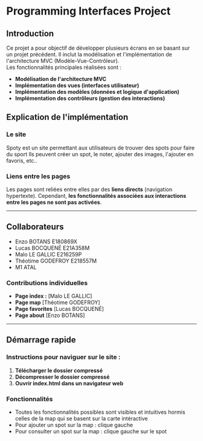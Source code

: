 # Programming Interfaces Project

## Introduction
Ce projet a pour objectif de développer plusieurs écrans en se basant sur un projet précédent. Il inclut la modélisation et l'implémentation de l'architecture MVC (Modèle-Vue-Contrôleur).  
Les fonctionnalités principales réalisées sont :  
- **Modélisation de l'architecture MVC**  
- **Implémentation des vues (interfaces utilisateur)**  
- **Implémentation des modèles (données et logique d'application)**  
- **Implémentation des contrôleurs (gestion des interactions)**  

## Explication de l'implémentation
### Le site
Spoty est un site permettant aux utilisateurs de trouver des spots pour faire du sport
Ils peuvent créer un spot, le noter, ajouter des images, l'ajouter en favoris, etc..

### Liens entre les pages
Les pages sont reliées entre elles par des **liens directs** (navigation hypertexte). Cependant, **les fonctionnalités associées aux interactions entre les pages ne sont pas activées**.

---

## Collaborateurs
- Enzo BOTANS E180869X
- Lucas BOCQUENÉ E21A358M
- Malo LE GALLIC E216259P
- Théotime GODEFROY E218557M
- M1 ATAL

### Contributions individuelles
- **Page index :** [Malo LE GALLIC]  
- **Page map** [Théotime GODEFROY]  
- **Page favorites** [Lucas BOCQUENÉ]  
- **Page about** [Enzo BOTANS]  

---

## Démarrage rapide
### Instructions pour naviguer sur le site :
1. **Télécharger le dossier compressé**  
2. **Décompresser le dossier compressé**  
3. **Ouvrir index.html dans un navigateur web**

### Fonctionnalités
- Toutes les fonctionnalités possibles sont visibles et intuitives hormis celles de la map qui se basent sur la carte intéractive
- Pour ajouter un spot sur la map : clique gauche
- Pour consulter un spot sur la map : clique gauche sur le spot

